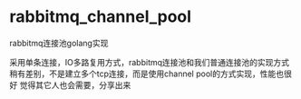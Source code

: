 # rabbitmq_channel_pool
rabbitmq连接池golang实现

采用单条连接，IO多路复用方式，rabbitmq连接池和我们普通连接池的实现方式稍有差别，不是建立多个tcp连接，而是使用channel pool的方式实现，性能也很好
觉得其它人也会需要，分享出来